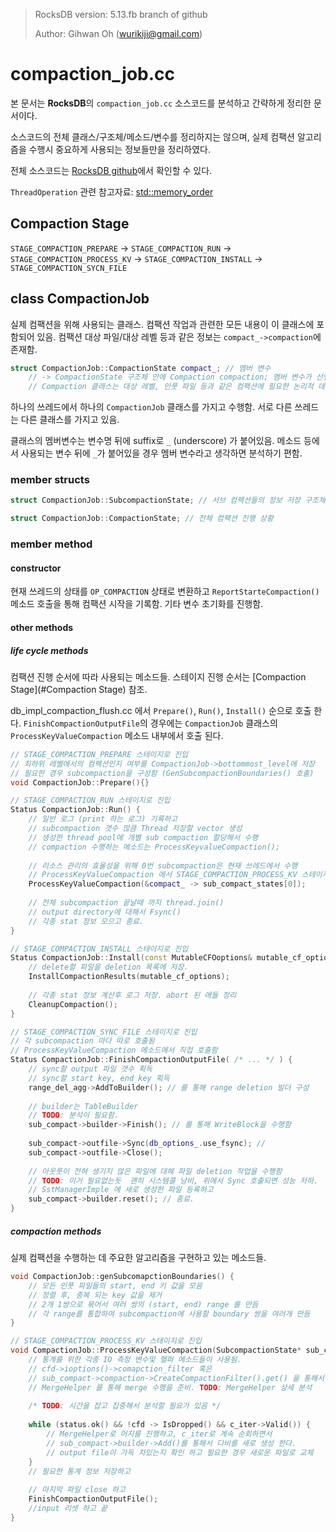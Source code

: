 > RocksDB version: 5.13.fb branch of github
>
> Author: Gihwan Oh (wurikiji@gmail.com)

# compaction_job.cc

본 문서는 **RocksDB**의 `compaction_job.cc` 소스코드를 분석하고 간략하게 정리한 문서이다.

소스코드의 전체 클래스/구조체/메소드/변수를 정리하지는 않으며, 실제 컴팩션 알고리즘을 수행시 중요하게 사용되는 정보들만을 정리하였다. 

전체 소스코드는 [RocksDB github](https://github.com/facebook/rocksdb/blob/5.13.fb/db/compaction_job.cc)에서 확인할 수 있다.

`ThreadOperation` 관련 참고자료: [std::memory_order](http://en.cppreference.com/w/cpp/atomic/memory_order)



## Compaction Stage

`STAGE_COMPACTION_PREPARE` -> `STAGE_COMPACTION_RUN` -> `STAGE_COMPACTION_PROCESS_KV` -> `STAGE_COMPACTION_INSTALL` -> `STAGE_COMPACTION_SYCN_FILE`



## class CompactionJob

실제 컴팩션을 위해 사용되는 클래스. 컴팩션 작업과 관련한 모든 내용이 이 클래스에 포함되어 있음. 컴팩션 대상 파일/대상 레벨 등과 같은 정보는 `compact_->compaction`에 존재함. 

```c++
struct CompactionJob::CompactionState compact_; // 멤버 변수
	// -> CompactionState 구조체 안에 Compaction compaction; 멤버 변수가 선언 되어있음.
	// Compaction 클래스는 대상 레벨, 인풋 파일 등과 같은 컴팩션에 필요한 논리적 데이터 정보를 포함.
```

하나의 쓰레드에서 하나의 `CompactionJob` 클래스를 가지고 수행함. 서로 다른 쓰레드는 다른 클래스를 가지고 있음. 

클래스의 멤버변수는 변수명 뒤에 suffix로 `_` (underscore) 가 붙어있음. 메소드 등에서 사용되는 변수 뒤에 `_`가 붙어있을 경우 멤버 변수라고 생각하면 분석하기 편함. 



### member structs

```c++
struct CompactionJob::SubcompactionState; // 서브 컴팩션들의 정보 저장 구조체 

struct CompactionJob::CompactionState; // 전체 컴팩션 진행 상황
```



### member method

#### constructor

현재 쓰레드의 상태를 `OP_COMPACTION` 상태로 변환하고 `ReportStarteCompaction()` 메소드 호출을 통해 컴팩션 시작을 기록함. 기타 변수 초기화를 진행함. 

#### other methods

##### life cycle methods

컴팩션 진행 순서에 따라 사용되는 메소드들. 스테이지 진행 순서는 [Compaction Stage](#Compaction Stage) 참조.

db_impl_compaction_flush.cc 에서 `Prepare()`, `Run()`, `Install()` 순으로 호출 한다. `FinishCompactionOutputFile`의 경우에는 `CompactionJob` 클래스의 `ProcessKeyValueCompaction` 메소드 내부에서 호출 된다. 

```c++
// STAGE_COMPACTION_PREPARE 스테이지로 진입
// 최하위 레벨에서의 컴팩션인지 여부를 CompactionJob->bottommost_level에 저장
// 필요한 경우 subcompaction을 구성함 (GenSubcompactionBoundaries() 호출)
void CompactionJob::Prepare(){}
```

```c++
// STAGE_COMPACTION_RUN 스테이지로 진입
Status CompactionJob::Run() {
    // 일반 로그 (print 하는 로그) 기록하고 
    // subcompaction 갯수 많큼 Thread 저장할 vector 생성
    // 생성한 thread pool에 개별 sub compaction 할당해서 수행
    // compaction 수행하는 메소드는 ProcessKeyvalueCompaction();
    
    // 리소스 관리의 효율성을 위해 0번 subcompaction은 현재 쓰레드에서 수행 
    // ProcessKeyValueCompaction 에서 STAGE_COMPACTION_PROCESS_KV 스테이지로 진입
    ProcessKeyValueCompaction(&compact_ -> sub_compact_states[0]);
    
    // 전체 subcompaction 끝날때 까지 thread.join()
    // output directory에 대해서 Fsync()
    // 각종 stat 정보 모으고 종료. 
}
```

```c++
// STAGE_COMPACTION_INSTALL 스테이지로 진입
Status CompactionJob::Install(const MutableCFOoptions& mutable_cf_options) {
    // delete할 파일을 deletion 목록에 저장.
    InstallCompactionResults(mutable_cf_options);
    
    // 각종 stat 정보 계산후 로그 저장. abort 된 애들 정리 
    CleanupCompaction();
}
```

```c++
// STAGE_COMPACTION_SYNC_FILE 스테이지로 진입
// 각 subcompaction 마다 따로 호출됨
// ProcessKeyValueCompaction 메소드에서 직접 호출함
Status CompactionJob::FinishCompactionOutputFile( /* ... */ ) {
	// sync할 output 파일 갯수 획득
    // sync할 start key, end key 획득
    range_del_agg->AddToBuilder(); // 를 통해 range deletion 빌더 구성
    
    // builder는 TableBuilder 
    // TODO: 분석이 필요함. 
    sub_compact->builder->Finish(); // 를 통해 WriteBlock을 수행함
    
    sub_compact->outfile->Sync(db_options_.use_fsync); // 
    sub_compact->outfile->Close(); 
    
    // 아웃풋이 전혀 생기지 않은 파일에 대해 파일 deletion 작업을 수행함
    // TODO: 이거 필요없는듯  괜히 시스템콜 낭비, 위에서 Sync 호출되면 성능 저하.
    // SstManagerImple 에 새로 생성한 파일 등록하고
    sub_compact->builder.reset(); // 종료. 
}
```



##### compaction methods

실제 컴팩션을 수행하는 데 주요한 알고리즘을 구현하고 있는 메소드들.

```c++
void CompactionJob::genSubcomapctionBoundaries() {
    // 모든 인풋 파일들의 start, end 키 값을 모음
    // 정렬 후, 중복 되는 key 값을 제거
    // 2개 1쌍으로 묶어서 여러 쌍의 (start, end) range 를 만듬
    // 각 range를 통합하여 subcompaction에 사용할 boundary 쌍을 여러개 만듬
}
```

```c++
// STAGE_COMPACTION_PROCESS_KV 스테이지로 진입
void CompactionJob::ProcessKeyValueCompaction(SubcompactionState* sub_compact) {
    // 통계를 위한 각종 IO 측정 변수및 헬퍼 메소드들이 사용됨. 
    // cfd->ioptions()->comapction_filter 혹은
    // sub_compact->compaction->CreateCompactionFilter().get() 을 통해서 필터 획득
    // MergeHelper 를 통해 merge 수행을 준비. TODO: MergeHelper 상세 분석
    
    /* TODO: 시간을 잡고 집중해서 분석할 필요가 있음 */
    
    while (status.ok() && !cfd -> IsDropped() && c_iter->Valid()) {
        // MergeHelper로 머지를 진행하고, c_iter로 계속 순회하면서 
        // sub_compact->builder->Add()를 통해서 디비를 새로 생성 한다. 
        // output file이 가득 차있는지 확인 하고 필요한 경우 새로운 파일로 교체 
    }
    // 필요한 통계 정보 저장하고 
    
    // 마지막 파일 close 하고
    FinishCompactionOutputFile();
    //input 리셋 하고 끝
}
```
